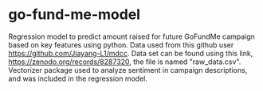 # go-fund-me-model
Regression model to predict amount raised for future GoFundMe campaign based on key features using python. 
Data used from this github user https://github.com/Jiayang-L1/mdcc. 
Data set can be found using this link, https://zenodo.org/records/8287320, the file is named "raw_data.csv". 
Vectorizer package used to analyze sentiment in campaign descriptions, and was included in the regression model. 
